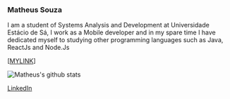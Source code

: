 ### Matheus Souza 

<!--
**MatheusSouzaPereira/MatheusSouzaPereira** is a ✨ _special_ ✨ repository because its `README.md` (this file) appears on your GitHub profile.

Here are some ideas to get you started:

- 🔭 I’m currently working on ...
- 🌱 I’m currently learning ...
- 👯 I’m looking to collaborate on ...
- 🤔 I’m looking for help with ...
- 💬 Ask me about ...
- 📫 How to reach me: ...
- 😄 Pronouns: ...
- ⚡ Fun fact: ...
-->

I am a student of Systems Analysis and Development at Universidade Estácio de Sá, I work as a Mobile developer and in my spare time I have dedicated myself to studying other programming languages ​​such as Java, ReactJs and Node.Js

[[MYLINK](https://qrcode-three.vercel.app/api?url=https%3A%2F%2Fgithub.com%2FMatheusSouzaPereira)]


![Matheus's github stats](https://github-readme-stats.vercel.app/api?username=Matheus&show_icons=true&theme=radical)




[LinkedIn](https://www.linkedin.com/in/matheus-souza-pereira-da-silva/)

